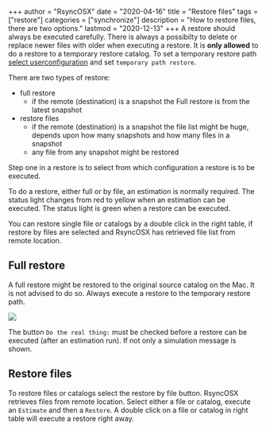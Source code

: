 +++
author = "RsyncOSX"
date = "2020-04-16"
title =  "Restore files"
tags = ["restore"]
categories = ["synchronize"]
description = "How to restore files, there are two options."
lastmod = "2020-12-13"
+++
A restore should always be executed carefully. There is always a possibilty to delete or replace newer files with older when executing a restore. It is **only allowed** to do a restore to a temporary restore catalog. To set a temporary restore path [select userconfiguration](/post/userconfiguration/) and set `temporary path restore`.

There are two types of restore:

- full restore
  - if the remote (destination) is a snapshot the Full restore is from the latest snapshot
- restore files
  - if the remote (destination) is a snapshot the file list might be huge, depends upon how many snapshots and how many files in a snapshot
  - any file from any snapshot might be restored

Step one in a restore is to select from which configuration a restore is to be executed.

To do a restore, either full or by file, an estimation is normally required. The status light changes from red to yellow when an estimation can be executed. The status light is green when a restore can be executed.

You can restore single file or catalogs by a double click in the right table, if restore by files are selected and RsyncOSX has retrieved file list from remote location.

## Full restore

A full restore might be restored to the original source catalog on the Mac. It is not advised to do so. Always execute a restore to the temporary restore path.

![](/images/RsyncOSX/master/restore/restore.png)

The button `Do the real thing:` must be checked before a restore can be executed (after an estimation run). If not only a simulation message is shown.

## Restore files

To restore files or catalogs select the restore by file button. RsyncOSX retrieves files from remote location. Select either a file or catalog, execute an `Estimate` and then a `Restore`. A double click on a file or catalog in right table will execute a restore right away.

